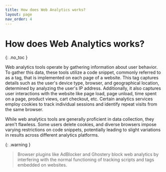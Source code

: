 ```yaml
---
title: How does Web Analytics works?
layout: page
nav_order: 4
---
```


# How does Web Analytics works?
{: .no_toc }

Web analytics tools operate by gathering information about user behavior. To gather this data, these tools utilize a code snippet, commonly referred to as a tag, that is implemented on each page of a website. This tag captures details such as the user's device type, browser, and geographical location, determined by analyzing the user's IP address. Additionally, it also captures user interactions with the website like page load, page unload, time spent on a page, product views, cart checkout, etc. Certain analytics services employ cookies to track individual sessions and identify repeat visits from the same browser.

While web analytics tools are generally proficient in data collection, they aren't flawless. Some users delete cookies, and diverse browsers impose varying restrictions on code snippets, potentially leading to slight variations in results across different analytics platforms.

{: .warning }
> Browser plugins like AdBlocker and Ghostery block web analytics by interfering with the normal functioning of tracking scripts and tags embedded on websites.
